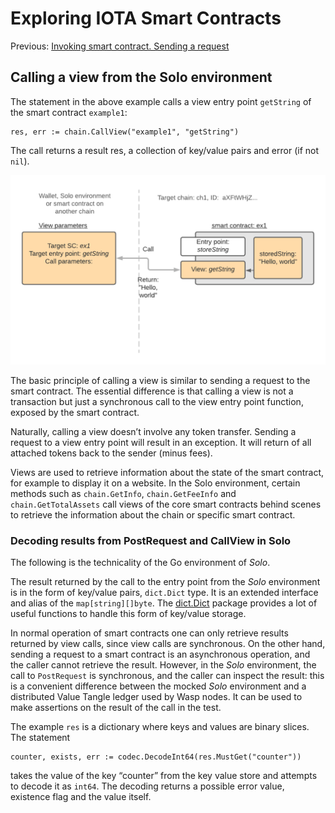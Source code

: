 # Exploring IOTA Smart Contracts

Previous: [Invoking smart contract. Sending a request](6.md)   

## Calling a view from the Solo environment
The statement in the above example calls a view entry point `getString` of the smart contract `example1`:
```
res, err := chain.CallView("example1", "getString")
```
The call returns a result res, a collection of key/value pairs and error (if not `nil`).


![](call_view.png)

The basic principle of calling a view is similar to sending a request to the smart contract. 
The essential difference is that calling a view is not a transaction but just a synchronous call 
to the view entry point function, exposed by the smart contract.

Naturally, calling a view doesn’t involve any token transfer. 
Sending a request to a view entry point will result in an exception. It will return of all attached 
tokens back to the sender (minus fees).

Views are used to retrieve information about the state of the smart contract, 
for example to display it on a website. In the Solo environment, certain methods such as `chain.GetInfo`, 
`chain.GetFeeInfo` and `chain.GetTotalAssets` call views of the core smart contracts behind scenes 
to retrieve the information about the chain or specific smart contract.

### Decoding results from PostRequest and CallView in Solo
The following is the technicality of the Go environment of _Solo_.

The result returned by the call to the entry point from the _Solo_ environment is in the form of key/value pairs, 
`dict.Dict` type. It is an extended interface and alias of the `map[string][]byte`. 
The [dict.Dict](https://github.com/iotaledger/wasp/blob/develop/packages/kv/dict/dict.go) package
provides a lot of useful functions to handle this form of key/value storage.

In normal operation of smart contracts one can only retrieve results returned by view calls, 
since view calls are synchronous. 
On the other hand, sending a request to a smart contract is an asynchronous operation, and 
the caller cannot retrieve the result. 
However, in the _Solo_ environment, the call to `PostRequest` is synchronous, and the caller can inspect 
the result: this is a convenient difference between the mocked _Solo_ environment and a 
distributed Value Tangle ledger used by Wasp nodes. 
It can be used to make assertions on the result of the call in the test.

The example `res` is a dictionary where keys and values are binary slices. The statement
```
counter, exists, err := codec.DecodeInt64(res.MustGet("counter")) 
```
takes the value of the key “counter” from the key value store and attempts to decode it as `int64`.
The decoding returns a possible error value, existence flag and the value itself.
 